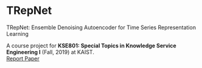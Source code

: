 # TRepNet
TRepNet: Ensemble Denoising Autoencoder for Time Series Representation Learning

A course project for **KSE801: Special Topics in Knowledge Service Engineering I<Data Analysis with Deep Learning>** (Fall, 2019) at KAIST. <br/>
[Report Paper](https://drive.google.com/file/d/1s49banLGbrHhZKYo6Hkxjdsaw09Twrap/view?usp=sharing)
